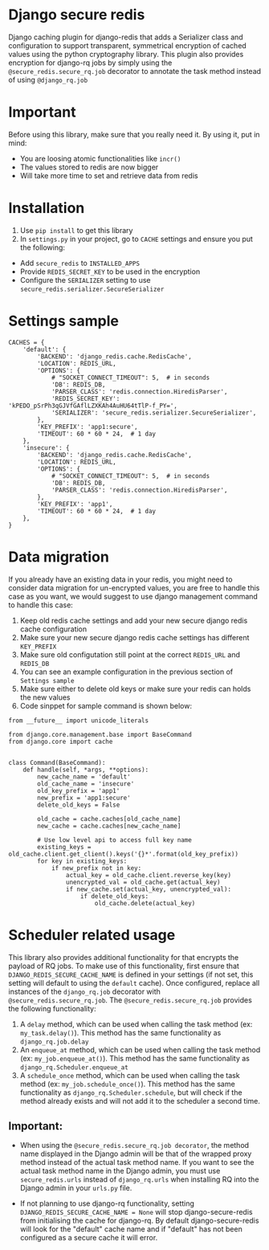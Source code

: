 # Django secure redis
Django caching plugin for django-redis that adds a Serializer class and configuration to support transparent,
symmetrical encryption of cached values using the python cryptography library.
This plugin also provides encryption for django-rq jobs by simply using the `@secure_redis.secure_rq.job` decorator to annotate the task method instead of using `@django_rq.job`

# Important
Before using this library, make sure that you really need it. By using it, put in mind:
- You are loosing atomic functionalities like `incr()`
- The values stored to redis are now bigger
- Will take more time to set and retrieve data from redis

# Installation
1. Use `pip install` to get this library
2. In `settings.py` in your project, go to `CACHE` settings and ensure you put the following:
 * Add `secure_redis` to `INSTALLED_APPS`
 * Provide `REDIS_SECRET_KEY` to be used in the encryption
 * Configure the `SERIALIZER` setting to use `secure_redis.serializer.SecureSerializer`

# Settings sample
```
CACHES = {
    'default': {
        'BACKEND': 'django_redis.cache.RedisCache',
        'LOCATION': REDIS_URL,
        'OPTIONS': {
            # "SOCKET_CONNECT_TIMEOUT": 5,  # in seconds
            'DB': REDIS_DB,
            'PARSER_CLASS': 'redis.connection.HiredisParser',
            'REDIS_SECRET_KEY': 'kPEDO_pSrPh3qGJVfGAflLZXKAh4AuHU64tTlP-f_PY=',
            'SERIALIZER': 'secure_redis.serializer.SecureSerializer',
        },
        'KEY_PREFIX': 'app1:secure',
        'TIMEOUT': 60 * 60 * 24,  # 1 day
    },
    'insecure': {
        'BACKEND': 'django_redis.cache.RedisCache',
        'LOCATION': REDIS_URL,
        'OPTIONS': {
            # "SOCKET_CONNECT_TIMEOUT": 5,  # in seconds
            'DB': REDIS_DB,
            'PARSER_CLASS': 'redis.connection.HiredisParser',
        },
        'KEY_PREFIX': 'app1',
        'TIMEOUT': 60 * 60 * 24,  # 1 day
    },
}
```
# Data migration
If you already have an existing data in your redis, you might need to consider data migration for un-encrypted values,
you are free to handle this case as you want, we would suggest to use django management command to handle this case:

1. Keep old redis cache settings and add your new secure django redis cache configuration
2. Make sure your new secure django redis cache settings has different `KEY_PREFIX`
3. Make sure old configutation still point at the correct `REDIS_URL` and `REDIS_DB`
4. You can see an example configuration in the previous section of `Settings sample`
5. Make sure either to delete old keys or make sure your redis can holds the new values
6. Code sinppet for sample command is shown below:
```
from __future__ import unicode_literals

from django.core.management.base import BaseCommand
from django.core import cache


class Command(BaseCommand):
    def handle(self, *args, **options):
        new_cache_name = 'default'
        old_cache_name = 'insecure'
        old_key_prefix = 'app1'
        new_prefix = 'app1:secure'
        delete_old_keys = False

        old_cache = cache.caches[old_cache_name]
        new_cache = cache.caches[new_cache_name]

        # Use low level api to access full key name
        existing_keys = old_cache.client.get_client().keys('{}*'.format(old_key_prefix))
        for key in existing_keys:
            if new_prefix not in key:
                actual_key = old_cache.client.reverse_key(key)
                unencrypted_val = old_cache.get(actual_key)
                if new_cache.set(actual_key, unencrypted_val):
                    if delete_old_keys:
                        old_cache.delete(actual_key)

```

# Scheduler related usage
This library also provides additional functionality for that encrypts the payload of RQ jobs. To make use of this functionality, first ensure that `DJANGO_REDIS_SECURE_CACHE_NAME` is defined in your settings (if not set, this setting will default to using the `default` cache). Once configured, replace all instances of the `django_rq.job` decorator with `@secure_redis.secure_rq.job`. The `@secure_redis.secure_rq.job` provides the following functionality:

1. A `delay` method, which can be used when calling the task method (ex: `my_task.delay()`). This method has the same functionality as `django_rq.job.delay`
2. An `enqueue_at` method, which can be used when calling the task method (ex: `my_job.enqueue_at()`). This method has the same functionality as `django_rq.Scheduler.enqueue_at`
3. A `schedule_once` method, which can be used when calling the task method (ex: `my_job.schedule_once()`). This method has the same functionality as `django_rq.Scheduler.schedule`, but will check if the method already exists and will not add it to the scheduler a second time.

## Important:
* When using the `@secure_redis.secure_rq.job decorator`, the method name displayed in the Django admin will be that of the wrapped proxy method instead of the actual task method name. If you want to see the actual task method name in the Django admin, you must use `secure_redis.urls` instead of `django_rq.urls` when installing RQ into the Django admin in your `urls.py` file.

* If not planning to use django-rq functionality, setting `DJANGO_REDIS_SECURE_CACHE_NAME = None` will stop django-secure-redis from initialising the cache for django-rq. By default django-secure-redis will look for the "default" cache name and if "default" has not been configured as a secure cache it will error.